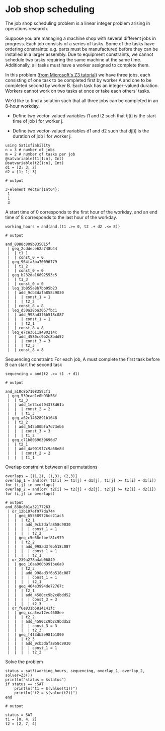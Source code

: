
# Job shop scheduling

The job shop scheduling problem is a linear integer problem arising in operations research.

Suppose you are managing a machine shop with several different jobs in progress.
Each job consists of a series of tasks. Some of the tasks have ordering constraints: e.g. parts must be manufactured before they can be installed in a larger assembly.
Due to equipment constraints, we cannot schedule two tasks requiring the same machine at the same time. Additionally, all tasks must have a worker assigned to complete them.

In this problem ([from Microsoft's Z3 tutorial](https://microsoft.github.io/z3guide/docs/theories/Arithmetic/)) we have three jobs, each consisting of one task to be completed first by worker A and one to be completed second by worker B. Each task has an integer-valued duration. Workers cannot work on two tasks at once or take each others' tasks.

We'd like to find a solution such that all three jobs can be completed in an 8-hour workday.

* Define two vector-valued variables t1 and t2 such that tj[i] is the start time of job i for worker j.

* Define two vector-valued variables d1 and d2 such that dj[i] is the duration of job i for worker j.

```jldoctest label4; output = false
using Satisfiability
n = 3 # number of jobs
m = 2 # number of tasks per job
@satvariable(t1[1:n], Int)
@satvariable(t2[1:n], Int)
d1 = [2; 3; 2]
d2 = [1; 1; 3]

# output

3-element Vector{Int64}:
 1
 1
 3
```
A start time of 0 corresponds to the first hour of the workday, and an end time of 8 corresponds to the last hour of the workday.
```jldoctest label4; output = false
working_hours = and(and.(t1 .>= 0, t2 .+ d2 .<= 8))

# output

and_8088c809b835015f
 | geq_2cddece62a748b44
 |  | t1_1
 |  | const_0 = 0
 | geq_964fa3ba70096779
 |  | t1_2
 |  | const_0 = 0
 | geq_b232da16892553c5
 |  | t1_3
 |  | const_0 = 0
 | leq_1b855e8b7bb05b23
 |  | add_9cb3dafa858c9030
 |  |  | const_1 = 1
 |  |  | t2_2
 |  | const_8 = 8
 | leq_d50a28ba3057fbc1
 |  | add_998ad3f6b518c087
 |  |  | const_1 = 1
 |  |  | t2_1
 |  | const_8 = 8
 | leq_e7ce3611a480214c
 |  | add_4580cc9b2c8bdd52
 |  |  | const_3 = 3
 |  |  | t2_3
 |  | const_8 = 8
```

Sequencing constraint: For each job, A must complete the first task before B can start the second task
```jldoctest label4; output = false
sequencing = and(t2 .>= t1 .+ d1)

# output

and_a18c8b7108359cf1
 | geq_539cad1e0b93b56f
 |  | t2_3
 |  | add_1e74cdf94378d61b
 |  |  | const_2 = 2
 |  |  | t1_3
 | geq_a62c1462891b1648
 |  | t2_2
 |  | add_545b00bfa7d73eb6
 |  |  | const_3 = 3
 |  |  | t1_2
 | geq_c71b8039639696d7
 |  | t2_1
 |  | add_4a9919f7c9a68e8d
 |  |  | const_2 = 2
 |  |  | t1_1
```

Overlap constraint between all permutations
```jldoctest label4; output = false
overlaps = [(1,2), (1,3), (2,3)]
overlap_1 = and(or( t1[i] >= t1[j] + d1[j], t1[j] >= t1[i] + d1[i]) for (i,j) in overlaps)
overlap_2 = and(or( t2[i] >= t2[j] + d2[j], t2[j] >= t2[i] + d2[i]) for (i,j) in overlaps)

# output
and_838c8b1a32177263
 | or_12b107ef977da744
 |  | geq_655589726cc21ac5
 |  |  | t2_1
 |  |  | add_9cb3dafa858c9030
 |  |  |  | const_1 = 1
 |  |  |  | t2_2
 |  | geq_c5e38efbef81c979
 |  |  | t2_2
 |  |  | add_998ad3f6b518c087
 |  |  |  | const_1 = 1
 |  |  |  | t2_1
 | or_239a278a4ab06849
 |  | geq_16aa900b991be6a0
 |  |  | t2_3
 |  |  | add_998ad3f6b518c087
 |  |  |  | const_1 = 1
 |  |  |  | t2_1
 |  | geq_464e3994de72767c
 |  |  | t2_1
 |  |  | add_4580cc9b2c8bdd52
 |  |  |  | const_3 = 3
 |  |  |  | t2_3
 | or_f6e831b5814141fc
 |  | geq_cca5ea12ec4608ee
 |  |  | t2_2
 |  |  | add_4580cc9b2c8bdd52
 |  |  |  | const_3 = 3
 |  |  |  | t2_3
 |  | geq_f4f3db3e981b1090
 |  |  | t2_3
 |  |  | add_9cb3dafa858c9030
 |  |  |  | const_1 = 1
 |  |  |  | t2_2
```

Solve the problem
```jldoctest label4; output = false
status = sat!(working_hours, sequencing, overlap_1, overlap_2, solver=Z3())
println("status = $status")
if status == :SAT
    println("t1 = $(value(t1))")
    println("t2 = $(value(t2))")
end

# output

status = SAT
t1 = [0, 4, 2]
t2 = [2, 7, 4]
```